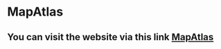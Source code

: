 # MapAtlas

## You can visit the website via this link <a href="https://mapatlas.netlify.app/">MapAtlas</a>